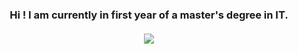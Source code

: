 <h3 align="center">
   Hi ! I am currently in first year of a master's degree in IT.
   </br></br>
   <a href="https://github.com/Amaroke">
   <img align="center" src="https://github-readme-stats.vercel.app/api/top-langs/?username=Amaroke&layout=compact&theme=dracula&include_all_commits=true&langs_count=10&hide=Standard%20ML,Lex,Hack,Shell,Makefile,QMake" />
   </a>
</h3>

